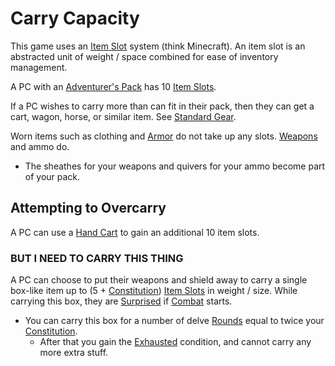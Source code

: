 ---
---

# Carry Capacity

This game uses an [Item Slot](Item%20Slots.md) system (think Minecraft). An item slot is an abstracted unit of weight / space combined for ease of inventory management. 

A PC with an [Adventurer's Pack](../../Items/Equipment/Individual%20Item%20Cards/Gear/100%20Coins/Adventurer's%20Pack.md) has 10 [Item Slots](Item%20Slots.md). 

If a PC wishes to carry more than can fit in their pack, then they can get a cart, wagon, horse, or similar item. See [Standard Gear](../../Items/Equipment/Standard%20Gear.md). 

Worn items such as clothing and [Armor](../../Items/Equipment/Armor.md) do not take up any slots. [Weapons](../../Items/Equipment/Weapons.md) and ammo do.

* The sheathes for your weapons and quivers for your ammo become part of your pack.

## Attempting to Overcarry

A PC can use a [Hand Cart](../../Items/Equipment/Individual%20Item%20Cards/Gear/25%20Coins/Hand%20Cart.md) to gain an additional 10 item slots.

### BUT I NEED TO CARRY THIS THING

A PC can choose to put their weapons and shield away to carry a single box-like item up to (5 + [Constitution](../Chosen%20Statistics/Constitution.md)) [Item Slots](Item%20Slots.md) in weight / size. While carrying this box, they are [Surprised](../../Conditions/Surprised.md) if [Combat](../../Game%20Procedures/Combat.md) starts.

* You can carry this box for a number of delve [Rounds](../../Game%20Procedures/Round.md) equal to twice your [Constitution](../Chosen%20Statistics/Constitution.md).
  * After that you gain the [Exhausted](../../Conditions/Exhausted.md) condition, and cannot carry any more extra stuff.
